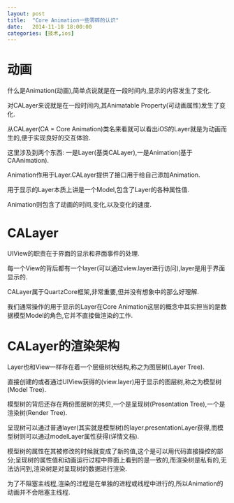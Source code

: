 ```yaml
---
layout: post
title:  "Core Animation一些零碎的认识"
date:   2014-11-18 18:00:00
categories: [技术,ios]
---
```


# 动画

什么是Animation(动画),简单点说就是在一段时间内,显示的内容发生了变化.

对CALayer来说就是在一段时间内,其Animatable Property(可动画属性)发生了变化.

从CALayer(CA = Core Animation)类名来看就可以看出iOS的Layer就是为动画而生的,便于实现良好的交互体验.

这里涉及到两个东西: 一是Layer(基类CALayer),一是Animation(基于CAAnimation).

Animation作用于Layer.CALayer提供了接口用于给自己添加Animation.

用于显示的Layer本质上讲是一个Model,包含了Layer的各种属性值.

Animation则包含了动画的时间,变化,以及变化的速度.

# CALayer
UIView的职责在于界面的显示和界面事件的处理.

每一个View的背后都有一个layer(可以通过view.layer进行访问),layer是用于界面显示的.

CALayer属于QuartzCore框架,非常重要,但并没有想象中的那么好理解.

我们通常操作的用于显示的Layer在Core Animation这层的概念中其实担当的是数据模型Model的角色,它并不直接做渲染的工作.


# CALayer的渲染架构

Layer也和View一样存在着一个层级树状结构,称之为图层树(Layer Tree).

直接创建的或者通过UIView获得的(view.layer)用于显示的图层树,称之为模型树(Model Tree).

模型树的背后还存在两份图层树的拷贝,一个是呈现树(Presentation Tree),一个是渲染树(Render Tree).

呈现树可以通过普通layer(其实就是模型树)的layer.presentationLayer获得,而模型树则可以通过modelLayer属性获得(详情文档).

模型树的属性在其被修改的时候就变成了新的值,这个是可以用代码直接操控的部分;呈现树的属性值和动画运行过程中界面上看到的是一致的,而渲染树是私有的,无法访问到,渲染树是对呈现树的数据进行渲染.

为了不阻塞主线程,渲染的过程是在单独的进程或线程中进行的,所以Animation的动画并不会阻塞主线程.

